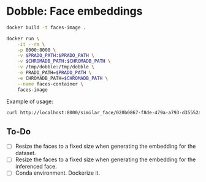 # Dobble: Face embeddings


```bash
docker build -t faces-image .

docker run \
    -it --rm \
    -p 8000:8000 \
    -v $PRADO_PATH:$PRADO_PATH \
    -v $CHROMADB_PATH:$CHROMADB_PATH \
    -v /tmp/dobble:/tmp/dobble \
    -e PRADO_PATH=$PRADO_PATH \
    -e CHROMADB_PATH=$CHROMADB_PATH \
    --name faces-container \
    faces-image
```

Example of usage:

```bash
curl http://localhost:8000/similar_face/020b0867-f8de-479a-a793-d35552a5e65c.jpg
```


## To-Do

- [ ] Resize the faces to a fixed size when generating the embedding for the dataset.
- [ ] Resize the faces to a fixed size when generating the embedding for the inferenced face.
- [ ] Conda environment. Dockerize it.